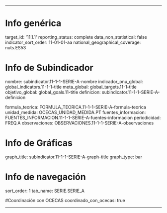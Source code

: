 ---

# Info genérica
target_id: '11.1.1'
reporting_status: complete
data_non_statistical: false
indicator_sort_order: 11-01-01-aa
national_geographical_coverage: nuts.ES53

# Info de Subindicador
nombre: subindicator.11-1-1-SERIE-A-nombre
indicador_onu_global: global_indicators.11-1-1-title
meta_global: global_targets.11-1-title
objetivo_global: global_goals.11-title
definicion: subindicator.11-1-1-SERIE-A-definicion

formula_teorica: FORMULA_TEORICA.11-1-1-SERIE-A-formula-teorica
unidad_medida: OCECAS_UNIDAD_MEDIDA.PT
fuentes_informacion: FUENTES_INFORMACION.11-1-1-SERIE-A-fuentes-informacion
periodicidad: FREQ.A
observaciones: OBSERVACIONES.11-1-1-SERIE-A-observaciones
# Info de Gráficas
graph_title: subindicator.11-1-1-SERIE-A-graph-title
graph_type: bar

# Info de navegación
sort_order: 1
tab_name: SERIE.SERIE_A

#Coordinación con OCECAS
coordinado_con_ocecas: true

---